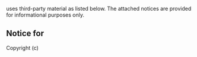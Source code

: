 <your product> uses third-party material as listed below. The attached notices are 
provided for informational purposes only. 

Notice for <your orgainzation> 
-------------------------------
<License Type>

Copyright (c) <year> <organization>

<copyright text>